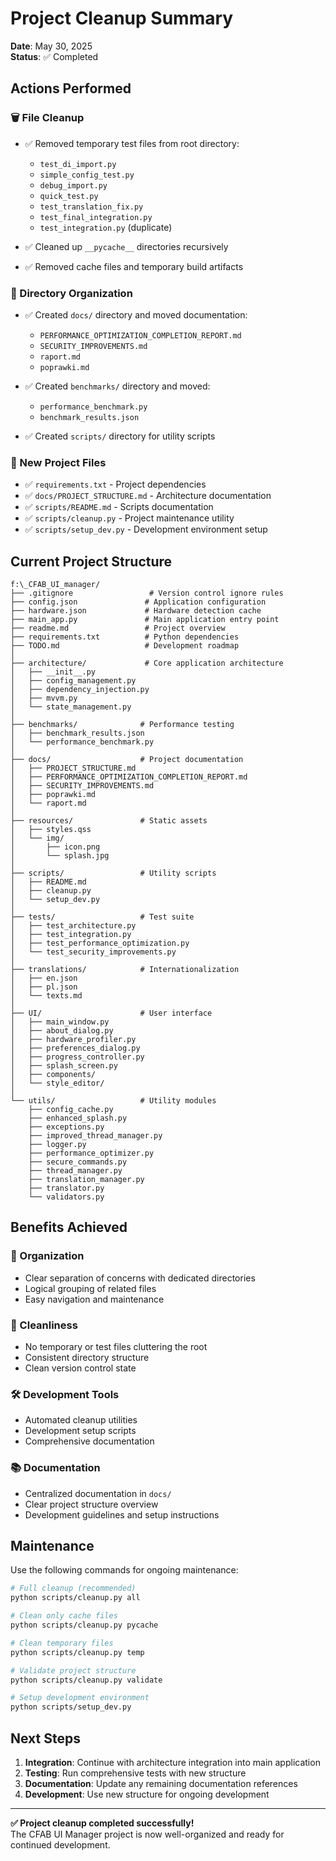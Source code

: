 # Project Cleanup Summary

**Date**: May 30, 2025  
**Status**: ✅ Completed

## Actions Performed

### 🗑️ File Cleanup

- ✅ Removed temporary test files from root directory:

  - `test_di_import.py`
  - `simple_config_test.py`
  - `debug_import.py`
  - `quick_test.py`
  - `test_translation_fix.py`
  - `test_final_integration.py`
  - `test_integration.py` (duplicate)

- ✅ Cleaned up `__pycache__` directories recursively
- ✅ Removed cache files and temporary build artifacts

### 📁 Directory Organization

- ✅ Created `docs/` directory and moved documentation:

  - `PERFORMANCE_OPTIMIZATION_COMPLETION_REPORT.md`
  - `SECURITY_IMPROVEMENTS.md`
  - `raport.md`
  - `poprawki.md`

- ✅ Created `benchmarks/` directory and moved:

  - `performance_benchmark.py`
  - `benchmark_results.json`

- ✅ Created `scripts/` directory for utility scripts

### 📄 New Project Files

- ✅ `requirements.txt` - Project dependencies
- ✅ `docs/PROJECT_STRUCTURE.md` - Architecture documentation
- ✅ `scripts/README.md` - Scripts documentation
- ✅ `scripts/cleanup.py` - Project maintenance utility
- ✅ `scripts/setup_dev.py` - Development environment setup

## Current Project Structure

```
f:\_CFAB_UI_manager/
├── .gitignore                 # Version control ignore rules
├── config.json               # Application configuration
├── hardware.json             # Hardware detection cache
├── main_app.py               # Main application entry point
├── readme.md                 # Project overview
├── requirements.txt          # Python dependencies
├── TODO.md                   # Development roadmap
│
├── architecture/             # Core application architecture
│   ├── __init__.py
│   ├── config_management.py
│   ├── dependency_injection.py
│   ├── mvvm.py
│   └── state_management.py
│
├── benchmarks/              # Performance testing
│   ├── benchmark_results.json
│   └── performance_benchmark.py
│
├── docs/                    # Project documentation
│   ├── PROJECT_STRUCTURE.md
│   ├── PERFORMANCE_OPTIMIZATION_COMPLETION_REPORT.md
│   ├── SECURITY_IMPROVEMENTS.md
│   ├── poprawki.md
│   └── raport.md
│
├── resources/               # Static assets
│   ├── styles.qss
│   └── img/
│       ├── icon.png
│       └── splash.jpg
│
├── scripts/                 # Utility scripts
│   ├── README.md
│   ├── cleanup.py
│   └── setup_dev.py
│
├── tests/                   # Test suite
│   ├── test_architecture.py
│   ├── test_integration.py
│   ├── test_performance_optimization.py
│   └── test_security_improvements.py
│
├── translations/            # Internationalization
│   ├── en.json
│   ├── pl.json
│   └── texts.md
│
├── UI/                      # User interface
│   ├── main_window.py
│   ├── about_dialog.py
│   ├── hardware_profiler.py
│   ├── preferences_dialog.py
│   ├── progress_controller.py
│   ├── splash_screen.py
│   ├── components/
│   └── style_editor/
│
└── utils/                   # Utility modules
    ├── config_cache.py
    ├── enhanced_splash.py
    ├── exceptions.py
    ├── improved_thread_manager.py
    ├── logger.py
    ├── performance_optimizer.py
    ├── secure_commands.py
    ├── thread_manager.py
    ├── translation_manager.py
    ├── translator.py
    └── validators.py
```

## Benefits Achieved

### 🎯 Organization

- Clear separation of concerns with dedicated directories
- Logical grouping of related files
- Easy navigation and maintenance

### 🧹 Cleanliness

- No temporary or test files cluttering the root
- Consistent directory structure
- Clean version control state

### 🛠️ Development Tools

- Automated cleanup utilities
- Development setup scripts
- Comprehensive documentation

### 📚 Documentation

- Centralized documentation in `docs/`
- Clear project structure overview
- Development guidelines and setup instructions

## Maintenance

Use the following commands for ongoing maintenance:

```bash
# Full cleanup (recommended)
python scripts/cleanup.py all

# Clean only cache files
python scripts/cleanup.py pycache

# Clean temporary files
python scripts/cleanup.py temp

# Validate project structure
python scripts/cleanup.py validate

# Setup development environment
python scripts/setup_dev.py
```

## Next Steps

1. **Integration**: Continue with architecture integration into main application
2. **Testing**: Run comprehensive tests with new structure
3. **Documentation**: Update any remaining documentation references
4. **Development**: Use new structure for ongoing development

---

**✅ Project cleanup completed successfully!**  
The CFAB UI Manager project is now well-organized and ready for continued development.
